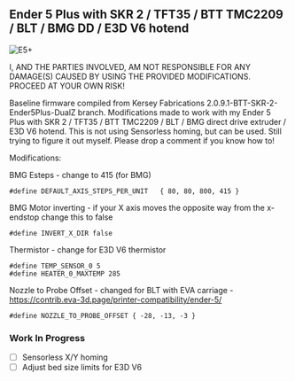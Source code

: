 ## Ender 5 Plus with SKR 2 / TFT35 / BTT TMC2209 / BLT / BMG DD / E3D V6 hotend

![E5+](https://thebuildjournal.com/wp-content/uploads/2021/10/ender5plus_bmg_tmc2209_skr2.jpg)

I, AND THE PARTIES INVOLVED, AM NOT RESPONSIBLE FOR ANY DAMAGE(S) CAUSED BY USING THE PROVIDED MODIFICATIONS. PROCEED AT YOUR OWN RISK!

Baseline firmware compiled from Kersey Fabrications 2.0.9.1-BTT-SKR-2-Ender5Plus-DualZ branch. Modifications made to work with my Ender 5 Plus with SKR 2 / TFT35 / BTT TMC2209 / BLT / BMG direct drive extruder / E3D V6 hotend. This is not using Sensorless homing, but can be used. Still trying to figure it out myself. Please drop a comment if you know how to!

Modifications:

BMG Esteps - change to 415 (for BMG)
```
#define DEFAULT_AXIS_STEPS_PER_UNIT   { 80, 80, 800, 415 }
```
BMG Motor inverting - if your X axis moves the opposite way from the x-endstop change this to false
```
#define INVERT_X_DIR false
```
Thermistor - change for E3D V6 thermistor
```
#define TEMP_SENSOR_0 5
#define HEATER_0_MAXTEMP 285
```
Nozzle to Probe Offset - changed for BLT with EVA carriage - https://contrib.eva-3d.page/printer-compatibility/ender-5/
```
#define NOZZLE_TO_PROBE_OFFSET { -28, -13, -3 }
```

### Work In Progress
- [ ] Sensorless X/Y homing
- [ ] Adjust bed size limits for E3D V6
